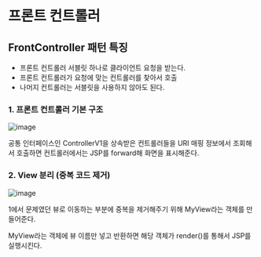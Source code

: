 # 프론트 컨트롤러

## FrontController 패턴 특징

- 프론트 컨트롤러 서블릿 하나로 클라이언트 요청을 받는다.
- 프론트 컨트롤러가 요청에 맞는 컨트롤러를 찾아서 호출
- 나머지 컨트롤러는 서블릿을 사용하지 않아도 된다.

### 1. 프론트 컨트롤러 기본 구조

![image](https://user-images.githubusercontent.com/40904001/201349334-86a80160-b119-4634-acee-a3a906b5cd8d.png)

공통 인터페이스인 ControllerV1을 상속받은 컨트롤러들을 URI 매핑 정보에서 조회해서 호출하면 컨트롤러에서는 JSP를 forward해 화면을 표시해준다.



### 2. View 분리 (중복 코드 제거)

![image](https://user-images.githubusercontent.com/40904001/201349067-85712c22-3e67-46bd-bf04-eec25f522cba.png)

1에서 문제였던 뷰로 이동하는 부분에 중복을 제거해주기 위해 MyView라는 객체를 만들어준다. 

MyView라는 객체에 뷰 이름만 넣고 반환하면 해당 객체가 render()를 통해서 JSP를 실행시킨다.



